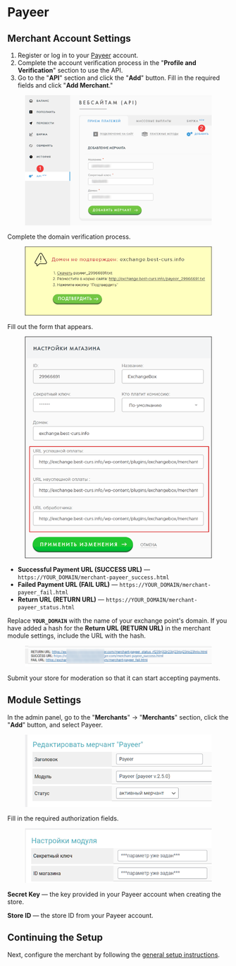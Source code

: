 # Payeer

## Merchant Account Settings

1. Register or log in to your [Payeer](https://payeer.com/) account.
2. Complete the account verification process in the "**Profile and Verification**" section to use the API.
3. Go to the "**API**" section and click the "**Add**" button. Fill in the required fields and click "**Add Merchant**."

<figure><img src="../../../.gitbook/assets/image (1535)_eng.png" alt=""><figcaption></figcaption></figure>

Complete the domain verification process.

<figure><img src="../../../.gitbook/assets/image (954)_eng.png" alt="" width="524"><figcaption></figcaption></figure>

Fill out the form that appears.

<figure><img src="../../../.gitbook/assets/image (843)_eng.png" alt="" width="459"><figcaption></figcaption></figure>

* **Successful Payment URL (SUCCESS URL)** — `https://YOUR_DOMAIN/merchant-payeer_success.html`
* **Failed Payment URL (FAIL URL)** — `https://YOUR_DOMAIN/merchant-payeer_fail.html`
* **Return URL (RETURN URL)** — `https://YOUR_DOMAIN/merchant-payeer_status.html`

Replace **`YOUR_DOMAIN`** with the name of your exchange point's domain. If you have added a hash for the **Return URL (RETURN URL)** in the merchant module settings, include the URL with the hash.

<figure><img src="../../../.gitbook/assets/image (1536)_eng.png" alt=""><figcaption></figcaption></figure>

Submit your store for moderation so that it can start accepting payments.

## Module Settings

In the admin panel, go to the "**Merchants**" -> "**Merchants**" section, click the "**Add**" button, and select Payeer.

<figure><img src="../../../.gitbook/assets/image (1537)_eng.png" alt="" width="466"><figcaption></figcaption></figure>

Fill in the required authorization fields.

<figure><img src="../../../.gitbook/assets/image (1538)_eng.png" alt="" width="450"><figcaption></figcaption></figure>

**Secret Key** — the key provided in your Payeer account when creating the store.

**Store ID** — the store ID from your Payeer account.

## Continuing the Setup

Next, configure the merchant by following the [general setup instructions](https://premium.gitbook.io/main/en/en/basic-settings/merchants-and-auto-payments/merchants/general-merchant-settings).